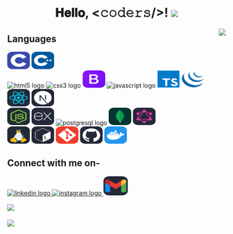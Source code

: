 <h1 align="center">
  <a target="_blank">
    
  </a>
  𝐇𝐞𝐥𝐥𝐨, &lt;𝚌𝚘𝚍𝚎𝚛𝚜/&gt;!
  <a target="_blank">
    <img src="https://github.com/JayantGoel001/JayantGoel001/blob/master/GIF/Hi.gif" width="40px" />
  </a>
</h1>

<img align="right"  src="https://media.giphy.com/media/U4w70V3qqkZn8A0OwX/giphy.gif"/>


 ## Languages

<div align="left">
    <img src="https://github.com/tandpfun/skill-icons/blob/main/icons/C.svg" height="40" width="52" alt="c logo"  />
    <img src="https://github.com/tandpfun/skill-icons/blob/main/icons/CPP.svg" height="40" width="52" alt="cplusplus logo"  />
</div>
<div align="left"> 
    <img src="https://cdn.jsdelivr.net/gh/devicons/devicon/icons/html5/html5-original.svg" height="40" width="52" alt="html5 logo"  />
    <img src="https://cdn.jsdelivr.net/gh/devicons/devicon/icons/css3/css3-original.svg" height="40" width="52" alt="css3 logo"  />
    <img src="https://github.com/tandpfun/skill-icons/blob/main/icons/Bootstrap.svg" height="40" width="52" alt="bootstrap logo"  />
    <img src="https://cdn.jsdelivr.net/gh/devicons/devicon/icons/javascript/javascript-original.svg" height="40" width="52" alt="javascript logo"  />
    <img src="https://github.com/devicons/devicon/blob/v2.15.1/icons/typescript/typescript-original.svg" height="40" width="52" alt="typescript logo"  />
    <img src="https://github.com/devicons/devicon/blob/v2.15.1/icons/jquery/jquery-original.svg" height="40" width="52" alt="jquery logo"  />
    <img src="https://github.com/tandpfun/skill-icons/blob/main/icons/React-Dark.svg" height="40" width="52" alt="react logo"  />
    <img src="https://github.com/tandpfun/skill-icons/blob/main/icons/NextJS-Dark.svg" height="40" width="52" alt="Nextjs logo"  />

</div>


<div align="left">
    <img src="https://github.com/tandpfun/skill-icons/blob/main/icons/NodeJS-Dark.svg" height="40" width="52" alt="nodejs logo"  />
    <img src="https://github.com/tandpfun/skill-icons/blob/main/icons/ExpressJS-Dark.svg" height="40" width="52" alt="nodejs logo"  />
    <img src="https://cdn.jsdelivr.net/gh/devicons/devicon/icons/postgresql/postgresql-original.svg" height="40" width="52" alt="postgresql logo"  />
    <img src="https://github.com/tandpfun/skill-icons/blob/main/icons/MongoDB.svg" height="40" width="52" alt="mongodb logo"  />
    <img src="https://github.com/tandpfun/skill-icons/blob/main/icons/GraphQL-Dark.svg" height="40" width="52" alt="graphql logo"  />
</div>

<div align="left">
    <img src="https://github.com/tandpfun/skill-icons/blob/main/icons/Linux-Dark.svg" height="40" width="52" alt="linux logo"  />
      <img src="https://github.com/tandpfun/skill-icons/blob/main/icons/Bash-Dark.svg" height="40" width="52" alt="bash logo"  />
    <img src="https://github.com/tandpfun/skill-icons/blob/main/icons/Git.svg" height="40" width="52" alt="git logo"  />
    <img src="https://github.com/tandpfun/skill-icons/blob/main/icons/Github-Dark.svg" height="40" width="52" alt="github logo"  />
    <img src="https://github.com/tandpfun/skill-icons/blob/main/icons/Docker.svg" height="40" width="52" alt="docker logo"  />

</div>

## Connect with me on-
<div align="left">
  <a href="https://www.linkedin.com/in/divyanshu034/" target="_blank">
    <img src="https://raw.githubusercontent.com/maurodesouza/profile-readme-generator/master/src/assets/icons/social/linkedin/default.svg" width="52" height="40" alt="linkedin logo"  />
  </a>
  <a href="https://www.instagram.com/divyanshu_gautam8/" target="_blank">
    <img src="https://raw.githubusercontent.com/maurodesouza/profile-readme-generator/master/src/assets/icons/social/instagram/default.svg" width="52" height="40" alt="instagram logo"  />
  </a>
  <a href="mailto:gautamdivyanshu034@gmail.com" target="_blank">
    <img src="https://github.com/tandpfun/skill-icons/blob/main/icons/Gmail-Dark.svg" width="56" height="44" alt="gmail logo"/>
  </a>
<div/>
<br>
<a href="https://divyanshu-gautam.vercel.app/" target="_blank">
  <img src="https://img.shields.io/badge/-Portfolio-blue"  width="17%";margin-left:20px;margin-right:20px;></img></a> 

<br>
<br>



  <img align="left" src="https://github-readme-stats.vercel.app/api/top-langs/?username=gautam-divyanshu&bg_color=0000&title_color=ffff&text_color=ffff&layout=compact" />
<br>

     

  

  
  
  
